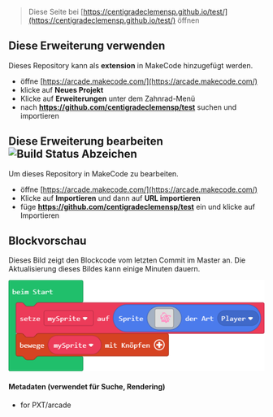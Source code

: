 > Diese Seite bei [https://centigradeclemensp.github.io/test/](https://centigradeclemensp.github.io/test/) öffnen

## Diese Erweiterung verwenden

Dieses Repository kann als **extension** in MakeCode hinzugefügt werden.

* öffne [https://arcade.makecode.com/](https://arcade.makecode.com/)
* klicke auf **Neues Projekt**
* Klicke auf **Erweiterungen** unter dem Zahnrad-Menü
* nach **https://github.com/centigradeclemensp/test** suchen und importieren

## Diese Erweiterung bearbeiten ![Build Status Abzeichen](https://github.com/centigradeclemensp/test/workflows/MakeCode/badge.svg)

Um dieses Repository in MakeCode zu bearbeiten.

* öffne [https://arcade.makecode.com/](https://arcade.makecode.com/)
* Klicke auf **Importieren** und dann auf **URL importieren**
* füge **https://github.com/centigradeclemensp/test** ein und klicke auf Importieren

## Blockvorschau

Dieses Bild zeigt den Blockcode vom letzten Commit im Master an.
Die Aktualisierung dieses Bildes kann einige Minuten dauern.

![Eine gerenderte Ansicht der Blöcke](https://github.com/centigradeclemensp/test/raw/master/.github/makecode/blocks.png)

#### Metadaten (verwendet für Suche, Rendering)

* for PXT/arcade
<script src="https://makecode.com/gh-pages-embed.js"></script><script>makeCodeRender("{{ site.makecode.home_url }}", "{{ site.github.owner_name }}/{{ site.github.repository_name }}");</script>
